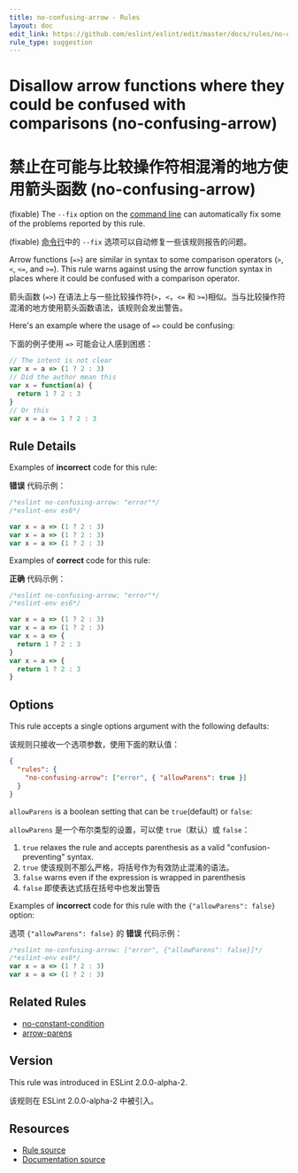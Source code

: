 ```yaml
---
title: no-confusing-arrow - Rules
layout: doc
edit_link: https://github.com/eslint/eslint/edit/master/docs/rules/no-confusing-arrow.md
rule_type: suggestion
---
```


<!-- Note: No pull requests accepted for this file. See README.md in the root directory for details. -->

# Disallow arrow functions where they could be confused with comparisons (no-confusing-arrow)

# 禁止在可能与比较操作符相混淆的地方使用箭头函数 (no-confusing-arrow)

(fixable) The `--fix` option on the [command line](../user-guide/command-line-interface#fixing-problems) can automatically fix some of the problems reported by this rule.

(fixable) [命令行](../user-guide/command-line-interface#fixing-problems)中的 `--fix` 选项可以自动修复一些该规则报告的问题。

Arrow functions (`=>`) are similar in syntax to some comparison operators (`>`, `<`, `<=`, and `>=`). This rule warns against using the arrow function syntax in places where it could be confused with a comparison operator.

箭头函数 (`=>`) 在语法上与一些比较操作符(`>`，`<`，`<=` 和 `>=`)相似。当与比较操作符混淆的地方使用箭头函数语法，该规则会发出警告。

Here's an example where the usage of `=>` could be confusing:

下面的例子使用 `=>` 可能会让人感到困惑：

```js
// The intent is not clear
var x = a => (1 ? 2 : 3)
// Did the author mean this
var x = function(a) {
  return 1 ? 2 : 3
}
// Or this
var x = a <= 1 ? 2 : 3
```

## Rule Details

Examples of **incorrect** code for this rule:

**错误** 代码示例：

```js
/*eslint no-confusing-arrow: "error"*/
/*eslint-env es6*/

var x = a => (1 ? 2 : 3)
var x = a => (1 ? 2 : 3)
var x = a => (1 ? 2 : 3)
```

Examples of **correct** code for this rule:

**正确** 代码示例：

```js
/*eslint no-confusing-arrow: "error"*/
/*eslint-env es6*/

var x = a => (1 ? 2 : 3)
var x = a => (1 ? 2 : 3)
var x = a => {
  return 1 ? 2 : 3
}
var x = a => {
  return 1 ? 2 : 3
}
```

## Options

This rule accepts a single options argument with the following defaults:

该规则只接收一个选项参数，使用下面的默认值：

```json
{
  "rules": {
    "no-confusing-arrow": ["error", { "allowParens": true }]
  }
}
```

`allowParens` is a boolean setting that can be `true`(default) or `false`:

`allowParens` 是一个布尔类型的设置，可以使 `true`（默认）或 `false`：

1. `true` relaxes the rule and accepts parenthesis as a valid "confusion-preventing" syntax.
1. `true` 使该规则不那么严格，将括号作为有效防止混淆的语法。
1. `false` warns even if the expression is wrapped in parenthesis
1. `false` 即使表达式括在括号中也发出警告

Examples of **incorrect** code for this rule with the `{"allowParens": false}` option:

选项 `{"allowParens": false}` 的 **错误** 代码示例：

```js
/*eslint no-confusing-arrow: ["error", {"allowParens": false}]*/
/*eslint-env es6*/
var x = a => (1 ? 2 : 3)
var x = a => (1 ? 2 : 3)
```

## Related Rules

- [no-constant-condition](https://cn.eslint.org/docs/rules/no-constant-condition)
- [arrow-parens](https://cn.eslint.org/docs/rules/arrow-parens)

## Version

This rule was introduced in ESLint 2.0.0-alpha-2.

该规则在 ESLint 2.0.0-alpha-2 中被引入。

## Resources

- [Rule source](https://github.com/eslint/eslint/tree/master/lib/rules/no-confusing-arrow.js)
- [Documentation source](https://github.com/eslint/eslint/tree/master/docs/rules/no-confusing-arrow.md)
